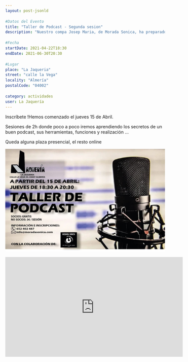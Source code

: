 ```yaml
---
layout: post-jsonld

#Datos del Evento
title: "Taller de Podcast - Segunda sesion"
description: "Nuestro compa Josep Maria, de Morada Sonica, ha preparado un taller de Podcast para nosotros. "

#Fecha
startDate: 2021-04-22T18:30
endDate: 2021-06-30T20:30

#Lugar
place: "La Jaqueria"
street: "calle la Vega"
locality: "Almería"
postalCode: "04002"

category: actividades
user: La Jaquería
---
```



Inscríbete !Hemos comenzado el jueves 15 de Abril. 

Sesiones de 2h donde poco a poco iremos aprendiendo los secretos de un buen podcast, sus herramientas, funciones y realización ...

Queda alguna plaza presencial, el resto online

![cartel](/recursos/varios/podcast.jpg)

<iframe width="560" height="315" src="https://www.youtube.com/embed/xweUezqx9Vs" title="YouTube video player" frameborder="0" allow="accelerometer; autoplay; clipboard-write; encrypted-media; gyroscope; picture-in-picture" allowfullscreen></iframe>
